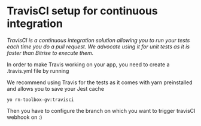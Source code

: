 # TravisCI setup for continuous integration

*TravisCI is a continuous integration solution allowing you to run your tests each time you do a pull request. We advocate using it for unit tests as it is faster than Bitrise to execute them.*

In order to make Travis working on your app, you need to create a .travis.yml file by running

We recommend using Travis for the tests as it comes with yarn preinstalled and allows you to save your Jest cache

`yo rn-toolbox-gv:travisci`

Then you have to configure the branch on which you want to trigger travisCI webhook on :)

